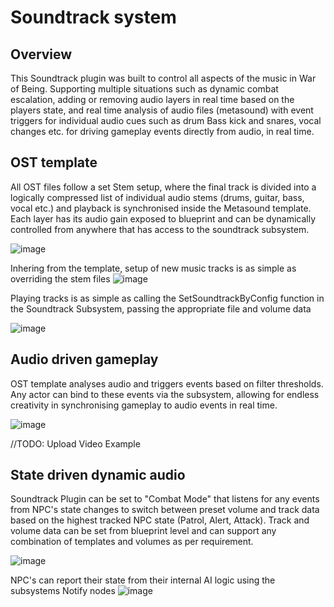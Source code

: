# Soundtrack system

## Overview

This Soundtrack plugin was built to control all aspects of the music in War of Being. Supporting multiple situations such as dynamic combat escalation, adding or removing audio layers in real time based on the players state, and real time analysis of audio files (metasound) with event triggers for individual audio cues such as drum Bass kick and snares, vocal changes etc. for driving gameplay events directly from audio, in real time.


## OST template

All OST files follow a set Stem setup, where the final track is divided into a logically compressed list of individual audio stems (drums, guitar, bass, vocal etc.) and playback is synchronised inside the Metasound template. Each layer has its audio gain exposed to blueprint and can be dynamically controlled from anywhere that has access to the soundtrack subsystem.

![image](https://github.com/user-attachments/assets/3ac33335-f385-473c-b792-da0cac7d22ec)

Inhering from the template, setup of new music tracks is as simple as overriding the stem files
![image](https://github.com/user-attachments/assets/b2188dd8-8120-4092-ada5-e34e1f481156)

Playing tracks is as simple as calling the SetSoundtrackByConfig function in the Soundtrack Subsystem, passing the appropriate file and volume data

![image](https://github.com/user-attachments/assets/32e9ed18-03c7-41f9-9fb7-d3f219a25944)


## Audio driven gameplay
OST template analyses audio and triggers events based on filter thresholds. Any actor can bind to these events via the subsystem, allowing for endless creativity in synchronising gameplay to audio events in real time. 

![image](https://github.com/user-attachments/assets/9cf05374-e30b-4e33-9271-b5c4d5fd6b10)

//TODO: Upload Video Example

## State driven dynamic audio
Soundtrack Plugin can be set to "Combat Mode" that listens for any events from NPC's state changes to switch between preset volume and track data based on the highest tracked NPC state (Patrol, Alert, Attack). Track and volume data can be set from blueprint level and can support any combination of templates and volumes as per requirement.

![image](https://github.com/user-attachments/assets/e5089381-aba4-4d05-9a92-d53d01d3480e)

NPC's can report their state from their internal AI logic using the subsystems Notify nodes
![image](https://github.com/user-attachments/assets/5e914c97-decf-479e-b46f-f7b513a67817)


